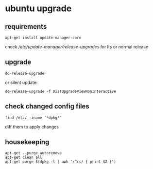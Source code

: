 # ubuntu upgrade
## requirements
```
apt-get install update-manager-core
```

check */etc/update-manager/release-upgrades* for lts or normal release

## upgrade
```
do-release-upgrade
```

or silent update:

```
do-release-upgrade -f DistUpgradeViewNonInteractive
```

## check changed config files
```
find /etc/ -iname '*dpkg*'
```

diff them to apply changes

## housekeeping
```
apt-get --purge autoremove
apt-get clean all
apt-get purge $(dpkg -l | awk '/^rc/ { print $2 }')
```
